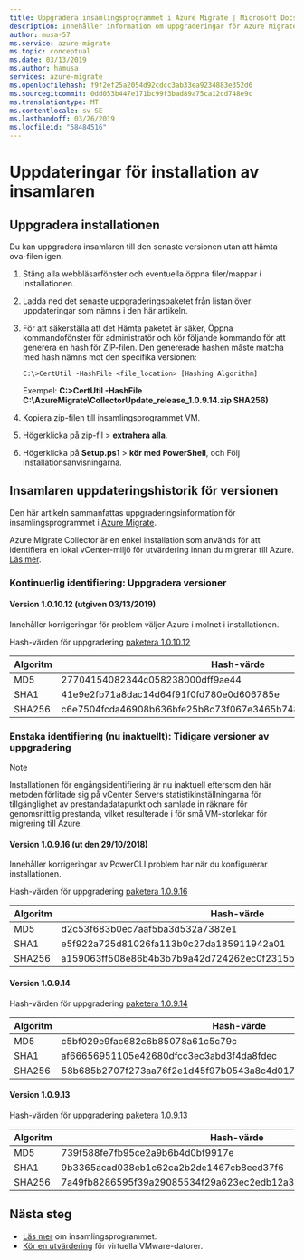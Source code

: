 ```yaml
---
title: Uppgradera insamlingsprogrammet i Azure Migrate | Microsoft Docs
description: Innehåller information om uppgraderingar för Azure Migrate Collector-installationen.
author: musa-57
ms.service: azure-migrate
ms.topic: conceptual
ms.date: 03/13/2019
ms.author: hamusa
services: azure-migrate
ms.openlocfilehash: f9f2ef25a2054d92cdcc3ab33ea9234883e352d6
ms.sourcegitcommit: 0dd053b447e171bc99f3bad89a75ca12cd748e9c
ms.translationtype: MT
ms.contentlocale: sv-SE
ms.lasthandoff: 03/26/2019
ms.locfileid: "58484516"
---
```

# <a name="collector-appliance-updates"></a>Uppdateringar för installation av insamlaren

## <a name="how-to-upgrade-the-appliance"></a>Uppgradera installationen

Du kan uppgradera insamlaren till den senaste versionen utan att hämta ova-filen igen.

1. Stäng alla webbläsarfönster och eventuella öppna filer/mappar i installationen.
2. Ladda ned det senaste uppgraderingspaketet från listan över uppdateringar som nämns i den här artikeln.
3. För att säkerställa att det Hämta paketet är säker, Öppna kommandofönster för administratör och kör följande kommando för att generera en hash för ZIP-filen. Den genererade hashen måste matcha med hash nämns mot den specifika versionen:

    ```C:\>CertUtil -HashFile <file_location> [Hashing Algorithm]```

    Exempel: **C:\>CertUtil -HashFile C:\AzureMigrate\CollectorUpdate_release_1.0.9.14.zip SHA256)**
4. Kopiera zip-filen till insamlingsprogrammet VM.
5. Högerklicka på zip-fil > **extrahera alla**.
6. Högerklicka på **Setup.ps1** > **kör med PowerShell**, och Följ installationsanvisningarna.

## <a name="collector-update-release-history"></a>Insamlaren uppdateringshistorik för versionen

Den här artikeln sammanfattas uppgraderingsinformation för insamlingsprogrammet i [Azure Migrate](migrate-overview.md).

Azure Migrate Collector är en enkel installation som används för att identifiera en lokal vCenter-miljö för utvärdering innan du migrerar till Azure. [Läs mer](concepts-collector.md).

### <a name="continuous-discovery-upgrade-versions"></a>Kontinuerlig identifiering: Uppgradera versioner

#### <a name="version-101012-released-on-03132019"></a>Version 1.0.10.12 (utgiven 03/13/2019)

Innehåller korrigeringar för problem väljer Azure i molnet i installationen.

Hash-värden för uppgradering [paketera 1.0.10.12](https://aka.ms/migrate/col/upgrade_10_12)

**Algoritm** | **Hash-värde**
--- | ---
MD5 | 27704154082344c058238000dff9ae44
SHA1 | 41e9e2fb71a8dac14d64f91f0fd780e0d606785e
SHA256 | c6e7504fcda46908b636bfe25b8c73f067e3465b748f77e50027e66f2727c2a9

### <a name="one-time-discovery-deprecated-now-previous-upgrade-versions"></a>Enstaka identifiering (nu inaktuellt): Tidigare versioner av uppgradering

> [!NOTE]
> Installationen för engångsidentifiering är nu inaktuell eftersom den här metoden förlitade sig på vCenter Servers statistikinställningarna för tillgänglighet av prestandadatapunkt och samlade in räknare för genomsnittlig prestanda, vilket resulterade i för små VM-storlekar för migrering till Azure.

#### <a name="version-10916-released-on-10292018"></a>Version 1.0.9.16 (ut den 29/10/2018)

Innehåller korrigeringar av PowerCLI problem har när du konfigurerar installationen.

Hash-värden för uppgradering [paketera 1.0.9.16](https://aka.ms/migrate/col/upgrade_9_16)

**Algoritm** | **Hash-värde**
--- | ---
MD5 | d2c53f683b0ec7aaf5ba3d532a7382e1
SHA1 | e5f922a725d81026fa113b0c27da185911942a01
SHA256 | a159063ff508e86b4b3b7b9a42d724262ec0f2315bdba8418bce95d973f80cfc

#### <a name="version-10914"></a>Version 1.0.9.14

Hash-värden för uppgradering [paketera 1.0.9.14](https://aka.ms/migrate/col/upgrade_9_14)

**Algoritm** | **Hash-värde**
--- | ---
MD5 | c5bf029e9fac682c6b85078a61c5c79c
SHA1 | af66656951105e42680dfcc3ec3abd3f4da8fdec
SHA256 | 58b685b2707f273aa76f2e1d45f97b0543a8c4d017cd27f0bdb220e6984cc90e

#### <a name="version-10913"></a>Version 1.0.9.13

Hash-värden för uppgradering [paketera 1.0.9.13](https://aka.ms/migrate/col/upgrade_9_13)

**Algoritm** | **Hash-värde**
--- | ---
MD5 | 739f588fe7fb95ce2a9b6b4d0bf9917e
SHA1 | 9b3365acad038eb1c62ca2b2de1467cb8eed37f6
SHA256 | 7a49fb8286595f39a29085534f29a623ec2edb12a3d76f90c9654b2f69eef87e


## <a name="next-steps"></a>Nästa steg

- [Läs mer](concepts-collector.md) om insamlingsprogrammet.
- [Kör en utvärdering](tutorial-assessment-vmware.md) för virtuella VMware-datorer.
